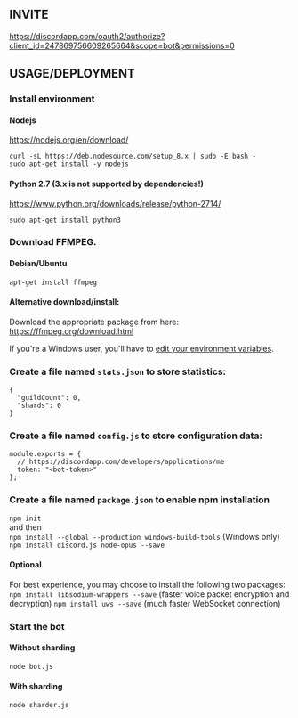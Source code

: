 ## INVITE
https://discordapp.com/oauth2/authorize?client_id=247869756609265664&scope=bot&permissions=0

## USAGE/DEPLOYMENT

### Install environment

#### Nodejs
https://nodejs.org/en/download/

```
curl -sL https://deb.nodesource.com/setup_8.x | sudo -E bash -
sudo apt-get install -y nodejs
```

#### Python 2.7 (3.x is not supported by dependencies!)
https://www.python.org/downloads/release/python-2714/

```
sudo apt-get install python3 
```

### Download FFMPEG. 

#### Debian/Ubuntu
`apt-get install ffmpeg`

#### Alternative download/install:
Download the appropriate package from here: https://ffmpeg.org/download.html

If you're a Windows user, you'll have to [edit your environment variables](http://adaptivesamples.com/how-to-install-ffmpeg-on-windows/).

### Create a file named `stats.json` to store statistics:
```
{
  "guildCount": 0,
  "shards": 0
}
```

### Create a file named `config.js` to store configuration data:
```
module.exports = {
  // https://discordapp.com/developers/applications/me
  token: "<bot-token>"
};
```

### Create a file named `package.json` to enable npm installation
`npm init`  
and then  
`npm install --global --production windows-build-tools` (Windows only)
`npm install discord.js node-opus --save` 

#### Optional
For best experience, you may choose to install the following two packages:
`npm install libsodium-wrappers --save` (faster voice packet encryption and decryption)
`npm install uws --save` (much faster WebSocket connection)

### Start the bot

#### Without sharding
`node bot.js`

#### With sharding
`node sharder.js`
